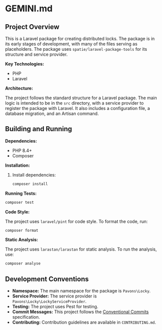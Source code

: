 # GEMINI.md

## Project Overview

This is a Laravel package for creating distributed locks. The package is in its early stages of development, with many of the files serving as placeholders. The package uses `spatie/laravel-package-tools` for its structure and service provider.

**Key Technologies:**

*   PHP
*   Laravel

**Architecture:**

The project follows the standard structure for a Laravel package. The main logic is intended to be in the `src` directory, with a service provider to register the package with Laravel. It also includes a configuration file, a database migration, and an Artisan command.

## Building and Running

**Dependencies:**

*   PHP 8.4+
*   Composer

**Installation:**

1.  Install dependencies:
    ```bash
    composer install
    ```

**Running Tests:**

```bash
composer test
```

**Code Style:**

The project uses `laravel/pint` for code style. To format the code, run:

```bash
composer format
```

**Static Analysis:**

The project uses `larastan/larastan` for static analysis. To run the analysis, use:

```bash
composer analyse
```

## Development Conventions

*   **Namespace:** The main namespace for the package is `Pavons\Locky`.
*   **Service Provider:** The service provider is `Pavons\Locky\LockyServiceProvider`.
*   **Testing:** The project uses Pest for testing.
*   **Commit Messages:** This project follows the [Conventional Commits](https://www.conventionalcommits.org/en/v1.0.0-beta.4/) specification.
*   **Contributing:** Contribution guidelines are available in `CONTRIBUTING.md`.
